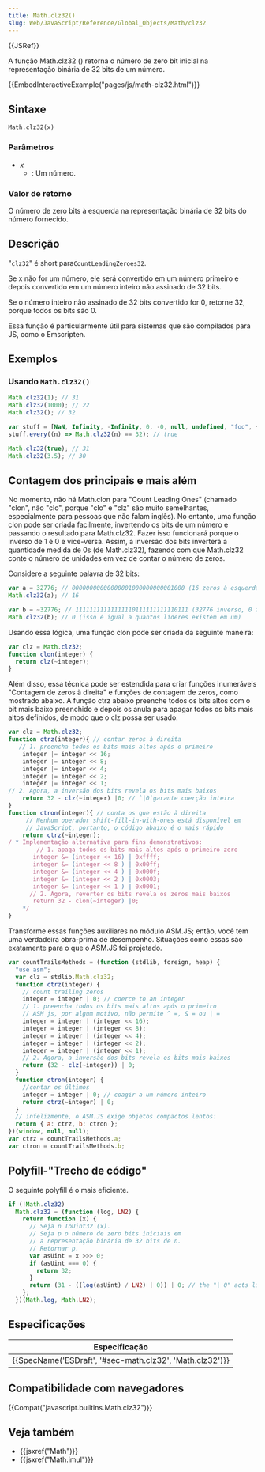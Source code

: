 ```yaml
---
title: Math.clz32()
slug: Web/JavaScript/Reference/Global_Objects/Math/clz32
---
```


{{JSRef}}

A função Math.clz32 () retorna o número de zero bit inicial na representação binária de 32 bits de um número.

{{EmbedInteractiveExample("pages/js/math-clz32.html")}}

## Sintaxe

```
Math.clz32(x)
```

### Parâmetros

- _x_
  - : Um número.

### Valor de retorno

O número de zero bits à esquerda na representação binária de 32 bits do número fornecido.

## Descrição

"`clz32`" é short para`CountLeadingZeroes32`.

Se x não for um número, ele será convertido em um número primeiro e depois convertido em um número inteiro não assinado de 32 bits.

Se o número inteiro não assinado de 32 bits convertido for 0, retorne 32, porque todos os bits são 0.

Essa função é particularmente útil para sistemas que são compilados para JS, como o Emscripten.

## Exemplos

### Usando `Math.clz32()`

```js
Math.clz32(1); // 31
Math.clz32(1000); // 22
Math.clz32(); // 32

var stuff = [NaN, Infinity, -Infinity, 0, -0, null, undefined, "foo", {}, []];
stuff.every((n) => Math.clz32(n) == 32); // true

Math.clz32(true); // 31
Math.clz32(3.5); // 30
```

## Contagem dos principais e mais além

No momento, não há Math.clon para "Count Leading Ones" (chamado "clon", não "clo", porque "clo" e "clz" são muito semelhantes, especialmente para pessoas que não falam inglês). No entanto, uma função clon pode ser criada facilmente, invertendo os bits de um número e passando o resultado para Math.clz32. Fazer isso funcionará porque o inverso de 1 é 0 e vice-versa. Assim, a inversão dos bits inverterá a quantidade medida de 0s (de Math.clz32), fazendo com que Math.clz32 conte o número de unidades em vez de contar o número de zeros.

Considere a seguinte palavra de 32 bits:

```js
var a = 32776; // 00000000000000001000000000001000 (16 zeros à esquerda)
Math.clz32(a); // 16

var b = ~32776; // 11111111111111110111111111110111 (32776 inverso, 0 zeros à esquerda)
Math.clz32(b); // 0 (isso é igual a quantos líderes existem em um)
```

Usando essa lógica, uma função clon pode ser criada da seguinte maneira:

```js
var clz = Math.clz32;
function clon(integer) {
  return clz(~integer);
}
```

Além disso, essa técnica pode ser estendida para criar funções inumeráveis "Contagem de zeros à direita" e funções de contagem de zeros, como mostrado abaixo. A função ctrz abaixo preenche todos os bits altos com o bit mais baixo preenchido e depois os anula para apagar todos os bits mais altos definidos, de modo que o clz possa ser usado.

```js
var clz = Math.clz32;
function ctrz(integer){ // contar zeros à direita
   // 1. preencha todos os bits mais altos após o primeiro
    integer |= integer << 16;
    integer |= integer << 8;
    integer |= integer << 4;
    integer |= integer << 2;
    integer |= integer << 1;
// 2. Agora, a inversão dos bits revela os bits mais baixos
    return 32 - clz(~integer) |0; // `|0`garante coerção inteira
}
function ctron(integer){ // conta os que estão à direita
     // Nenhum operador shift-fill-in-with-ones está disponível em
     // JavaScript, portanto, o código abaixo é o mais rápido
    return ctrz(~integer);
/ * Implementação alternativa para fins demonstrativos:
        // 1. apaga todos os bits mais altos após o primeiro zero
       integer &= (integer << 16) | 0xffff;
       integer &= (integer << 8 ) | 0x00ff;
       integer &= (integer << 4 ) | 0x000f;
       integer &= (integer << 2 ) | 0x0003;
       integer &= (integer << 1 ) | 0x0001;
      // 2. Agora, reverter os bits revela os zeros mais baixos
       return 32 - clon(~integer) |0;
    */
}
```

Transforme essas funções auxiliares no módulo ASM.JS; então, você tem uma verdadeira obra-prima de desempenho. Situações como essas são exatamente para o que o ASM.JS foi projetado.

```js
var countTrailsMethods = (function (stdlib, foreign, heap) {
  "use asm";
  var clz = stdlib.Math.clz32;
  function ctrz(integer) {
    // count trailing zeros
    integer = integer | 0; // coerce to an integer
    // 1. preencha todos os bits mais altos após o primeiro
    // ASM js, por algum motivo, não permite ^ =, & = ou | =
    integer = integer | (integer << 16);
    integer = integer | (integer << 8);
    integer = integer | (integer << 4);
    integer = integer | (integer << 2);
    integer = integer | (integer << 1);
    // 2. Agora, a inversão dos bits revela os bits mais baixos
    return (32 - clz(~integer)) | 0;
  }
  function ctron(integer) {
    //contar os últimos
    integer = integer | 0; // coagir a um número inteiro
    return ctrz(~integer) | 0;
  }
  // infelizmente, o ASM.JS exige objetos compactos lentos:
  return { a: ctrz, b: ctron };
})(window, null, null);
var ctrz = countTrailsMethods.a;
var ctron = countTrailsMethods.b;
```

## Polyfill-"Trecho de código"

O seguinte polyfill é o mais eficiente.

```js
if (!Math.clz32)
  Math.clz32 = (function (log, LN2) {
    return function (x) {
      // Seja n ToUint32 (x).
      // Seja p o número de zero bits iniciais em
      // a representação binária de 32 bits de n.
      // Retornar p.
      var asUint = x >>> 0;
      if (asUint === 0) {
        return 32;
      }
      return (31 - ((log(asUint) / LN2) | 0)) | 0; // the "| 0" acts like math.floor
    };
  })(Math.log, Math.LN2);
```

## Especificações

| Especificação                                            |
| -------------------------------------------------------- |
| {{SpecName('ESDraft', '#sec-math.clz32', 'Math.clz32')}} |

## Compatibilidade com navegadores

{{Compat("javascript.builtins.Math.clz32")}}

## Veja também

- {{jsxref("Math")}}
- {{jsxref("Math.imul")}}
